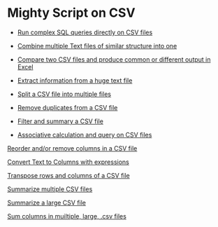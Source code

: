 # Mighty Script on CSV

- [Run complex SQL queries directly on CSV files](run-sql-over-csv&xls.md)

- [Combine multiple Text files of similar structure into one](combine-multiple-CSVs-into-one.md)

- [Compare two CSV files and produce common or different output in Excel](compare-two-CSV-files.md)

- [Extract information from a huge text file](extract-a-huge-text-file.md)

- [Split a CSV file into multiple files](split-a-csv-file-into-multiple-files.md)

- [Remove duplicates from a CSV file](remove-duplicates-from-csv.md)

- [Filter and summary a CSV file](fiter-and-summary-csv.md)

- [Associative calculation and query on CSV files](associative-calculation-on-CSVs.md)

[Reorder and/or remove columns in a CSV file]()



[Convert Text to Columns with expressions]()

[Transpose rows and columns of a CSV file]()

[Summarize multiple CSV files]()

[Summarize a large CSV file](summarize-a-large-CSV-file.md)

[Sum columns in muiltiple, large, .csv files]()


